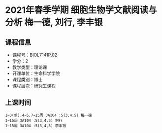 # 2021年春季学期 细胞生物学文献阅读与分析 梅一德, 刘行, 李丰银






## 课程信息

- 课程号：BIOL7141P.02
- 学分：2
- 教学类型：理论课
- 开课单位：生命科学学院
- 课程类别：博士
- 课程层次：研究生课程

## 上课时间

```
1~3(单),4~5,7~15周 3A104 :5(3,4,5) 梅一德
1~15周 3A104 :5(3,4,5) 刘行
1~15周 3A104 :5(3,4,5) 李丰银
```

